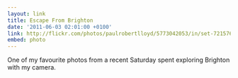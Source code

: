```yaml
---
layout: link
title: Escape From Brighton
date: '2011-06-03 02:01:00 +0100'
link: http://flickr.com/photos/paulrobertlloyd/5773042053/in/set-72157626710939575
embed: photo
---
```

One of my favourite photos from a recent Saturday spent exploring Brighton with my camera.